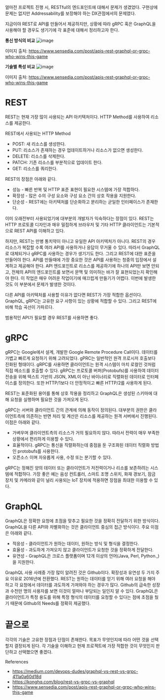 얼마전 프로젝트 진행 시, RESTful의 엔드포인트에 대해서 문제가 생겼었다. 구현상에 문제는 없지만 Addressability를 보장해야 하는 DX관점에서의 문제였다. 

지금이야 REST로 API를 만들어서 제공하지만, 상황에 따라 gRPC 혹은 GraphQL을 사용해야 할 경우도 생기기에 각 표준에 대해서 정리하고자 한다.

**통신 방식의 비교**
![image](https://user-images.githubusercontent.com/111643/183014608-bf341c5c-b0d6-4501-a038-0b5b54054ed1.png)

이미지 출처: https://www.sensedia.com/post/apis-rest-graphql-or-grpc-who-wins-this-game

**기술별 특성 비교**
![image](https://user-images.githubusercontent.com/111643/183014630-c09d3d95-7342-41c3-a388-597a15dccef3.png)

이미지 출처: https://www.sensedia.com/post/apis-rest-graphql-or-grpc-who-wins-this-game


# REST

REST는 현재 가장 많이 사용되는 API 아키텍처이다. HTTP Method를 사용하여 리소스를 제공한다.

REST에서 사용되는 HTTP Method
* POST: 새 리소스를 생성한다.
* PUT: 리소스가 존재하는 경우 업데이트하거나 리소스가 없으면 생성한다.
* DELETE: 리소스를 삭제한다.
* PATCH: 기존 리소스를 부분적으로 업데이트 한다.
* GET: 리소스를 쿼리한다.

REST의 장점은 아래와 같다.

* 성능 - 빠른 반복 및 HTTP 표준 표현이 필요한 시스템에 가장 적합하다.
* 확장성 - 많은 수의 구성 요소와 구성 요소 간의 상호 작용을 지원한다.
* 단순성 - REST에는 아키텍처를 단순화하고 분리하는 균일한 인터페이스가 존재한다.

이미 오래전부터 사용되었기에 대부분의 개발자가 익숙하다는 장점이 있다. REST는 HTTP 프로토콜 디자인과 매우 밀접하게 브라우저 및 기타 HTTP 클라이언트는 기본적으로 REST API를 이해하고 있다.

하지만, REST는 만병 통치약이 아니고 유일한 API 아키텍처가 아니다. REST의 경우 리소스가 복잡할 수록 여러 API를 사용하거나 응답이 무거울 수 있다. 따라서 GraphQL로 대체되거나 gRPC를 사용하는 경우가 생기기도 한다. 그리고 REST에 대한 표준을 만들어야 한다. API를 만들때에 가장 중요한 것은 API를 사용하는 청중의 입장에서 설계하고 제공해야 한다. API 엔드포인트로 리소스를 제공하기에 하나의 API만 보면 안되고, 전체의 API의 엔드포인트를 보면서 문맥 및 의미하는 바가 잘 표현되었는지 확인해야 한다. 이 작업은 매우 어려운 작업이기에 매끄럽게 만들기가 어렵다. 이번에 발생한 것도 이 부분에서 문제가 발생한 것이다.

다른 API를 아키텍처를 사용할 이유가 없다면 REST가 가장 적합한 옵션이다. GraphQL, gRPC는 고유한 요구 사항이 있는 상황에 적합할 수 있다. 그리고 REST에 비해 학습 곡선이 가파르다.

범용적인 API가 필요할 경우 REST를 사용하면 좋다.

# gRPC

gRPC는 Google에서 설계, 개발한 Google Remote Procedure Call이다.  데이터를 가볍고 빠르게 요청하기 위해 고려되었다.
gPRC는 일반적인 원격 프로시저 호출보다 진화된 형태이다. gRPC를 사용하면 클라이언트는 원격 시스템이 마치 로컬인 것처럼 직접 메소드를 호출할 수 있다. gRPC는 프로토콜 버퍼(Protobufs)를 사용하여 데이터 전송을 위해 텍스트 기반의 JSON, XML이 아닌 바이너리로 직렬화된 데이터로 인터페이스를 정의한다. 또한 HTTP/1보다 더 안정적이고 빠른 HTTP/2를 사용하게 된다.

REST는 표준화된 용어를 통해 상호 작용을 정리하고 GraphQL은 생성된 스키마에 대해 요청을 실행하며 필요한 것을 가져오게 된다.

gRPC는 서버와 클라이언트 간의 관계에 의해 동작이 정의된다. 대부분의 권한은 클라이언트측에 의존하는 반면 처리 및 계산은 리소스를 제공하는 원격 서버에서 진행된다. 이점은 아래와 같다.

* 가벼우며 클라이언트측의 리소스가 거의 필요하지 않다. 따라서 전력이 매우 부족한 상황에서 편리하게 이용할 수 있다.
* 효율적이다. gRPC는 통신을 직렬화하는데 중점을 둔 구조화된 데이터 직렬화 방법인 protobufs를 사용한다.
* 오픈소스 이며 자유롭게 사용, 수정 또는 분기할 수 있다.

gRPC는 정해진 양의 데이터 또는 클라이언트가 저전력이거나 리소를 보존하려는 시스템에 적합하다. 가장 좋은 예는 음성 컨트롤러, 스마트 조명 스위치, 화재 경보기, 잠금 장치 및 카메라와 같이 널리 사용되는 IoT 장치에 적용하면 장점을 최대한 이용할 수 있다.

# GraphQL

GraphQL은 정확한 요청에 초점을 맞추고 필요한 것을 정확히 전달하기 위한 방식이다. GraphQL을 다른 API와 차별화하는 것은 클라이언트 중심의 접근 방식이다. 주요 이점은 아래와 같다.

* 적응성 - 클라이언트가 원하는 데이터, 원하는 방식 및 형식을 결정한다.
* 효율성 - 과도하게 가져오지 않고 클라이언트가 요청한 것을 정확하게 전달한다.
* 유연성 - GraphQL은 크로스 플랫폼이며 12개 이상의 언어(Java, Perl, Python.,)을 지원한다.

GraphQL 사용 사례중 가장 많이 알려진 것은 Github이다. 확장성과 유연성 두 가지 주요 이유로 2016년에 전환했다. REST는 원하는 데이터를 얻기 위해 여러 요청을 해야 하고 각 요청에서 데이터를 과도하게 가져와야 하는 경우가 많다. Github의 급속한 성장과 수천만 명의 사용자를 보면 이것이 얼마나 부담되는 일인지 알 수 있다. GraphQL은 클라이언트가 특정 용도를 위해 특정 형식의 데이터를 요청할 수 있다는 점에 초점을 뒀기 때문에 Github의 Needs를 정확히 제공했다.

# 끝으로
각각의 기술은 고유한 장점과 단점이 존재한다. 목표가 무엇인지에 따라 어떤 것을 선택할지 결정되게 된다. 각 기술을 이해하고 현재 프로젝트에 가장 적합한 것이 무엇인지 판단하고 선택했으면 좋겠다.

References
* https://medium.com/devops-dudes/graphql-vs-rest-vs-grpc-411a0a60d18d
* https://konghq.com/blog/rest-vs-grpc-vs-graphql
* https://www.sensedia.com/post/apis-rest-graphql-or-grpc-who-wins-this-game
